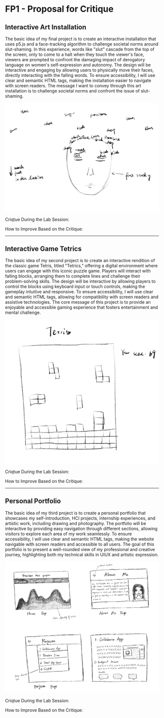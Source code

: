 # FP1 - Proposal for Critique

## Interactive Art Installation

The basic idea of my final project is to create an interactive installation that uses p5.js and a face-tracking algorithm to challenge societal norms around slut-shaming. In this experience, words like "slut" cascade from the top of the screen, only to come to a halt when they touch the viewer's face, viewers are prompted to confront the damaging impact of derogatory language on women's self-expression and autonomy. The design will be interactive and engaging by allowing users to physically move their faces, directly interacting with the falling words. To ensure accessibility, I will use clear and semantic HTML tags, making the installation easier to navigate with screen readers. The message I want to convey through this art installation is to challenge societal norms and confront the issue of slut-shaming. 

![Local Image](images/idea1.png)

Criqtue During the Lab Session: 

How to Improve Based on the Critique: 

---

## Interactive Game Tetrics

The basic idea of my second project is to create an interactive rendition of the classic game Tetris, titled "Tetrics," offering a digital environment where users can engage with this iconic puzzle game. Players will interact with falling blocks, arranging them to complete lines and challenge their problem-solving skills. The design will be interactive by allowing players to control the blocks using keyboard input or touch controls, making the gameplay intuitive and responsive. To ensure accessibility, I will use clear and semantic HTML tags, allowing for compatibility with screen readers and assistive technologies. The core message of this project is to provide an enjoyable and accessible gaming experience that fosters entertainment and mental challenge.

![Local Image](./final-project/images/idea2.png)

Criqtue During the Lab Session: 

How to Improve Based on the Critique: 

---

## Personal Portfolio

The basic idea of my third project is to create a personal portfolio that showcases my self-introduction, HCI projects, internship experiences, and artistic work, including drawing and photography. The portfolio will be interactive by providing easy navigation through different sections, allowing visitors to explore each area of my work seamlessly. To ensure accessibility, I will use clear and semantic HTML tags, making the website navigable with screen readers and accessible to all users. The goal of this portfolio is to present a well-rounded view of my professional and creative journey, highlighting both my technical skills in UIUX and artistic expression.

![Local Image](./final-project/images/idea3.png)

Criqtue During the Lab Session: 

How to Improve Based on the Critique: 